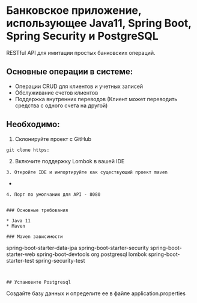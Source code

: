 # Банковское приложение, использующее Java11, Spring Boot, Spring Security и PostgreSQL

RESTful API для имитации простых банковских операций. 

## Основные операции в системе:

*	Операции CRUD для клиентов и учетных записей
*	Обслуживание счетов клиентов 
*	Поддержка внутренних переводов (Клиент может переводить средства с одного счета на другой)


## Необходимо: 

1. Склонируйте проект с GitHub

```
git clone https:

```
2. Включите поддержку Lombok в вашей IDE



```
3. Откройте IDE и импортируйте как существующий проект maven 

```
-

```
4. Порт по умолчанию для API - 8080


### Основные требования

* Java 11
* Maven

### Maven зависимости

```
spring-boot-starter-data-jpa
spring-boot-starter-security
spring-boot-starter-web
spring-boot-devtools
org.postgresql
lombok 
spring-boot-starter-test
spring-security-test

```


## Установите Postgresql
```
   Создайте базу данных и определите ее в файле application.properties



